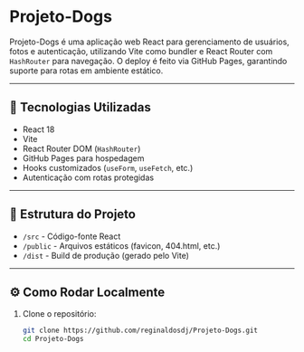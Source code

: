 # Projeto-Dogs

Projeto-Dogs é uma aplicação web React para gerenciamento de usuários, fotos e autenticação, utilizando Vite como bundler e React Router com `HashRouter` para navegação. O deploy é feito via GitHub Pages, garantindo suporte para rotas em ambiente estático.

---

## 🚀 Tecnologias Utilizadas

- React 18
- Vite
- React Router DOM (`HashRouter`)
- GitHub Pages para hospedagem
- Hooks customizados (`useForm`, `useFetch`, etc.)
- Autenticação com rotas protegidas

---

## 📂 Estrutura do Projeto

- `/src` - Código-fonte React
- `/public` - Arquivos estáticos (favicon, 404.html, etc.)
- `/dist` - Build de produção (gerado pelo Vite)

---

## ⚙️ Como Rodar Localmente

1. Clone o repositório:

   ```bash
   git clone https://github.com/reginaldosdj/Projeto-Dogs.git
   cd Projeto-Dogs
   ```
